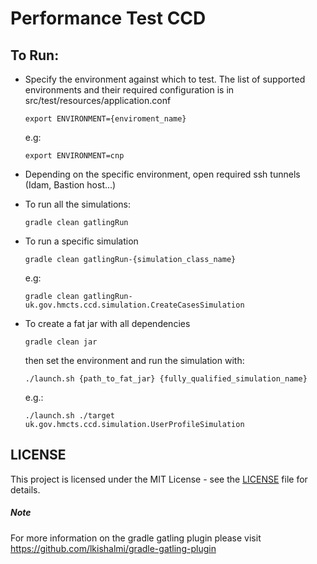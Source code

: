 # Performance Test CCD

## To Run:

- Specify the environment against which to test. The list of supported environments and their required configuration is in src/test/resources/application.conf

    ```
    export ENVIRONMENT={enviroment_name}
    ```
    e.g: 
    
    ```
    export ENVIRONMENT=cnp
    ```
    
- Depending on the specific environment, open required ssh tunnels (Idam, Bastion host...)
    
- To run all the simulations:
    
    ```
    gradle clean gatlingRun
    ```
    
- To run a specific simulation
    ```
    gradle clean gatlingRun-{simulation_class_name}
    ```
    e.g: 
    ```
    gradle clean gatlingRun-uk.gov.hmcts.ccd.simulation.CreateCasesSimulation
    ```

- To create a fat jar with all dependencies 

    ```
    gradle clean jar
    ```
    
    then set the environment and run the simulation with: 
    
    ```    
    ./launch.sh {path_to_fat_jar} {fully_qualified_simulation_name}
    ```
    e.g.:
    
    ```
    ./launch.sh ./target uk.gov.hmcts.ccd.simulation.UserProfileSimulation
    ```
    
## LICENSE

This project is licensed under the MIT License - see the [LICENSE](LICENSE.md) file for details.


##### Note
For more information on the gradle gatling plugin please visit https://github.com/lkishalmi/gradle-gatling-plugin